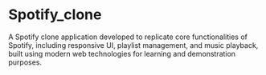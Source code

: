# Spotify_clone
A Spotify clone application developed to replicate core functionalities of Spotify, including responsive UI, playlist management, and music playback, built using modern web technologies for learning and demonstration purposes.

